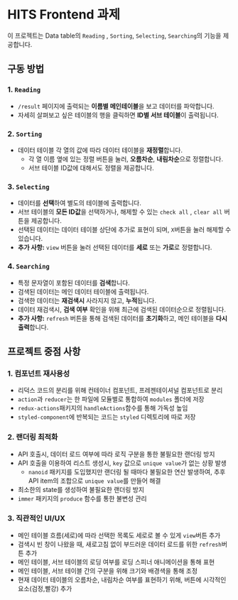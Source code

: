 # HITS Frontend 과제

이 프로젝트는 Data table의 `Reading` , `Sorting`, `Selecting`, `Searching`의 기능을 제공합니다.

## 구동 방법

### 1. `Reading`

- `/result` 페이지에 출력되는 **이름별 메인테이블**을 보고 데이터를 파악합니다.
- 자세히 살펴보고 싶은 테이블의 행을 클릭하면 **ID별 서브 테이블**이 출력됩니다.

### 2. `Sorting`

- 데이터 테이블 각 열의 값에 따라 데이터 테이블을 **재정렬**합니다.
  - 각 열 이름 옆에 있는 정렬 버튼을 눌러, **오름차순**, **내림차순**으로 정렬합니다.
  - 서브 테이블 ID값에 대해서도 정렬을 제공합니다.

### 3. `Selecting`

- 데이터를 **선택**하여 별도의 테이블에 출력합니다.
- 서브 테이블의 **모든 ID값**을 선택하거나, 해제할 수 있는 `check all` , `clear all` 버튼을 제공합니다.
- 선택된 데이터는 데이터 테이블 상단에 추가로 표현이 되며, `X`버튼을 눌러 해제할 수 있습니다.
- **추가 사항:** `view` 버튼을 눌러 선택된 데이터를 **세로** 또는 **가로**로 정렬합니다.

### 4. `Searching`

- 특정 문자열이 포함된 데이터를 **검색**합니다.
- 검색된 데이터는 메인 데이터 테이블에 출력됩니다.
- 검색한 데이터는 **재검색시** 사라지지 않고, **누적**됩니다.
- 데이터 재검색시, **검색 여부** 확인을 위해 최근에 검색된 데이터순으로 정렬됩니다.
- **추가 사항:** `refresh` 버튼을 통해 검색된 데이터를 **초기화**하고, 메인 테이블을 **다시 출력**합니다.

## 프로젝트 중점 사항

### 1. 컴포넌트 재사용성

- 리덕스 코드의 분리를 위해 컨테이너 컴포넌트, 프레젠테이셔널 컴포넌트로 분리
- `action`과 `reducer`는 한 파일에 모듈별로 통합하여 `modules` 폴더에 저장
- `redux-actions`패키지의 `handleActions`함수를 통해 가독성 높임
- `styled-component`에 반복되는 코드는 `styled` 디렉토리에 따로 저장

### 2. 랜더링 최적화

- API 호출시, 데이터 로드 여부에 따라 로직 구분을 통한 불필요한 랜더링 방지
- API 호출을 이용하여 리스트 생성시, `key` 값으로 `unique value`가 없는 상황 발생
  - `nanoid` 패키지를 도입했지만 랜더링 될 때마다 불필요한 연산 발생하여, 추후 API item의 조합으로 `unique value`를 만들어 해결
- 최소한의 state를 생성하여 불필요한 랜더링 방지
- `immer` 패키지의 `produce` 함수를 통한 불변성 관리

### 3. 직관적인 UI/UX

- 메인 테이블 흐름(세로)에 따라 선택한 목록도 세로로 볼 수 있게 `view`버튼 추가
- 검색시 빈 창이 나왔을 때, 새로고침 없이 부드러운 데이터 로드를 위한 `refresh`버튼 추가
- 메인 테이블, 서브 테이블의 로딩 여부를 로딩 스피너 애니메이션을 통해 표현
- 메인 테이블, 서브 테이블 간의 구분을 위해 크기와 배경색을 통해 조정
- 현재 데이터 테이블의 오름차순, 내림차순 여부를 표현하기 위해, 버튼에 시각적인 요소(검정,빨강) 추가
